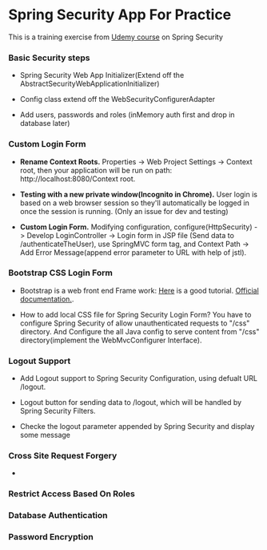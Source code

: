 # Spring Security App For Practice
This is a training exercise from [Udemy course](https://www.udemy.com/course/spring-hibernate-tutorial/) on Spring Security

### Basic Security steps

- Spring Security Web App Initializer(Extend off the AbstractSecurityWebApplicationInitializer)

- Config class extend off the WebSecurityConfigurerAdapter

- Add users, passwords and roles (inMemory auth first and drop in database later)

### Custom Login Form 

- **Rename Context Roots.** Properties -> Web Project Settings -> Context root, then your application will be run on path: http://localhost:8080/Context root.

- **Testing with a new private window(Incognito in Chrome).** User login is based on a web browser session so they'll automatically be logged in once the session is running. (Only an issue for dev and testing)

- **Custom Login Form.** Modifying configuration, configure(HttpSecurity) -> Develop LoginController -> Login form in JSP file (Send data to /authenticateTheUser), use SpringMVC form tag, and Context Path -> Add Error Message(append error parameter to URL with help of jstl).

### Bootstrap CSS Login Form

- Bootstrap is a web front end Frame work: [Here](https://www.w3schools.com/bootstrap/) is a good tutorial. [Official documentation.](https://getbootstrap.com/docs/5.0/getting-started/introduction/).

- How to add local CSS file for Spring Security Login Form? You have to configure Spring Security of allow unauthenticated requests to "/css" directory. And Configure the all Java config to serve content from "/css" directory(implement the WebMvcConfigurer Interface).

### Logout Support

- Add Logout support to Spring Security Configuration, using defualt URL /logout.

- Logout button for sending data to /logout, which will be handled by Spring Security Filters.

- Checke the logout parameter appended by Spring Security and display some message

### Cross Site Request Forgery

-


### Restrict Access Based On Roles

### Database Authentication

### Password Encryption


